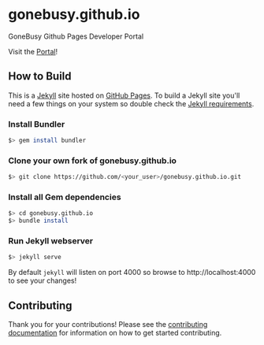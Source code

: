 # gonebusy.github.io
GoneBusy Github Pages Developer Portal

Visit the [Portal](http://gonebusy.github.io)!

## How to Build

This is a [Jekyll](http://jekyllrb.com) site hosted on [GitHub Pages](http://pages.github.com). To build a Jekyll site you'll need a few things on your system so double check the [Jekyll requirements](http://jekyllrb.com/docs/installation/#requirements).

### Install Bundler

```bash
$> gem install bundler
```

### Clone your own fork of gonebusy.github.io

```bash
$> git clone https://github.com/<your_user>/gonebusy.github.io.git
```

### Install all Gem dependencies

```bash
$> cd gonebusy.github.io
$> bundle install
```

### Run Jekyll webserver

```bash
$> jekyll serve
```

By default `jekyll` will listen on port 4000 so browse to http://localhost:4000 to see your changes!

## Contributing

Thank you for your contributions!  Please see the [contributing documentation](CONTRIBUTING.md) for information on how to get started contributing.
